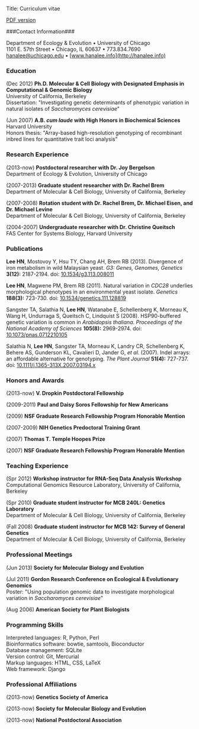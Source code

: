 Title: Curriculum vitae

[PDF version](../static/pdfs/cv.pdf)

###Contact Information###

Department of Ecology & Evolution &bull; University of Chicago  
1101 E. 57th Street &bull; Chicago, IL 60637 &bull; 773.834.7690  
hanalee@uchicago.edu &bull; [www.hanalee.info](http://hanalee.info)

### Education ###

(Dec 2012) **Ph.D. Molecular & Cell Biology with Designated Emphasis in
Computational & Genomic Biology**  
University of California, Berkeley  
Dissertation: "Investigating genetic determinants of phenotypic variation in
natural isolates of _Saccharomyces cerevisiae_"   

(Jun 2007) **A.B. _cum laude_ with High Honors in Biochemical Sciences**  
Harvard University  
Honors thesis: "Array-based high-resolution genotyping of recombinant
inbred lines for quantitative trait loci analysis"  

### Research Experience ###

(2013-now) **Postdoctoral researcher with Dr. Joy Bergelson**    
Department of Ecology & Evolution, University of Chicago

(2007-2013) **Graduate student researcher with Dr. Rachel Brem**  
Department of Molecular  & Cell Biology, University of California, Berkeley  

(2007-2008) **Rotation student with Dr. Rachel Brem, Dr. Michael Eisen, and Dr.
Michael Levine**  
Department of Molecular  & Cell Biology, University of California, Berkeley  

(2004-2007) **Undergraduate researcher with Dr. Christine Queitsch**  
FAS Center for Systems Biology, Harvard University


### Publications ###

**Lee HN**, Mostovoy Y, Hsu TY, Chang AH, Brem RB (2013). Divergence of iron
metabolism in wild Malaysian yeast. _G3: Genes, Genomes, Genetics_
**3(12):** 2187-2194. doi: [10.1534/g3.113.008011](http://dx.doi.org/10.1534/g3.113.008011)

**Lee HN**, Magwene PM, Brem RB (2011). Natural variation in _CDC28_
underlies morphological phenotypes in an environmental yeast isolate.
_Genetics_ **188(3):** 723-730. doi:
[10.1534/genetics.111.128819](http://dx.doi.org/10.1534/genetics.111.128819)

Sangster TA, Salathia N, **Lee HN**, Watanabe E, Schellenberg K, Morneau K, Wang
H, Undurraga S, Queitsch C, Lindquist S (2008). HSP90-buffered genetic
variation is common in _Arabidopsis thaliana_. _Proceedings of the National
Academy of Sciences_ **105(8):** 2969-2974. doi:
[10.1073/pnas.0712210105](http://dx.doi.org/10.1073/pnas.0712210105)

Salathia N, **Lee HN**, Sangster TA, Morneau K, Landry CR, Schellenberg K,
Behere AS, Gunderson KL, Cavalieri D, Jander G, _et al._ (2007). Indel
arrays: an affordable alternative for genotyping. _The Plant Journal_
**51(4):** 727-737. doi: [10.1111/j.1365-313X.2007.03194.x](http://dx.doi.org/10.1111/j.1365-313X.2007.03194.x)

### Honors and Awards ###

(2013-now) **V. Dropkin Postdoctoral Fellowship**

(2009-2011) **Paul and Daisy Soros Fellowship for New Americans**

(2009) **NSF Graduate Research Fellowship Program Honorable Mention**

(2007-2009) **NIH Genetics Predoctoral Training Grant**

(2007) **Thomas T. Temple Hoopes Prize**

(2007) **NSF Graduate Research Fellowship Program Honorable Mention**

### Teaching Experience ###

(Spr 2012) **Workshop instructor for RNA-Seq Data Analysis Workshop**  
Computational Genomics Resource Laboratory, University of California,
Berkeley

(Spr 2010) **Graduate student instructor for MCB 240L: Genetics Laboratory**  
Department of Molecular & Cell Biology, University of California, Berkeley

(Fall 2008) **Graduate student instructor for MCB 142: Survey of General
Genetics**  
Department of Molecular & Cell Biology, University of California, Berkeley

### Professional Meetings ###

(Jun 2013) **Society for Molecular Biology and Evolution**

(Jul 2011) **Gordon Research Conference on Ecological & Evolutionary
Genomics**  
Poster: "Using population genomic data to investigate morphological
variation in _Saccharomyces cerevisiae_"

(Aug 2006) **American Society for Plant Biologists**

### Programming Skills ###

Interpreted languages: R, Python, Perl  
Bioinformatics software: bowtie, samtools, Bioconductor  
Database management: SQLite  
Version control: Git, Mercurial  
Markup languages: HTML, CSS, LaTeX  
Web framework: Django  

### Professional Affiliations ###

(2013-now) **Genetics Society of America**

(2013-now) **Society for Molecular Biology and Evolution**

(2013-now) **National Postdoctoral Association**
